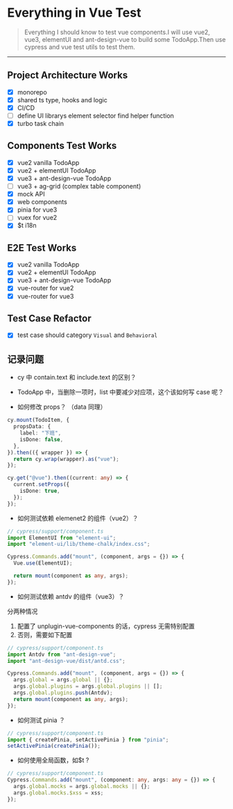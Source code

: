# Everything in Vue Test

> Everything I should know to test vue components.I will use vue2, vue3, elementUI and ant-design-vue to build some TodoApp.Then use cypress and vue test utils to test them.

---

## Project Architecture Works

- [x] monorepo
- [x] shared ts type, hooks and logic
- [x] CI/CD
- [ ] define UI librarys element selector find helper function
- [x] turbo task chain

## Components Test Works

- [x] vue2 vanilla TodoApp
- [x] vue2 + elementUI TodoApp
- [x] vue3 + ant-design-vue TodoApp
- [ ] vue3 + ag-grid (complex table component)
- [x] mock API
- [x] web components
- [x] pinia for vue3
- [ ] vuex for vue2
- [x] $t i18n

## E2E Test Works

- [x] vue2 vanilla TodoApp
- [x] vue2 + elementUI TodoApp
- [x] vue3 + ant-design-vue TodoApp
- [x] vue-router for vue2
- [x] vue-router for vue3

## Test Case Refactor

- [x] test case should category `Visual` and `Behavioral`

## 记录问题

- cy 中 contain.text 和 include.text 的区别？

- TodoApp 中，当删除一项时，list 中要减少对应项，这个该如何写 case 呢？

- 如何修改 props？ （data 同理）

```ts
cy.mount(TodoItem, {
  propsData: {
    label: "下班",
    isDone: false,
  },
}).then(({ wrapper }) => {
  return cy.wrap(wrapper).as("vue");
});

cy.get("@vue").then((current: any) => {
  current.setProps({
    isDone: true,
  });
});
```

- 如何测试依赖 elemenet2 的组件（vue2）？

```ts
// cypress/support/component.ts
import ElementUI from "element-ui";
import "element-ui/lib/theme-chalk/index.css";

Cypress.Commands.add("mount", (component, args = {}) => {
  Vue.use(ElementUI);

  return mount(component as any, args);
});
```

- 如何测试依赖 antdv 的组件（vue3）？

分两种情况

1. 配置了 unplugin-vue-components 的话，cypress 无需特别配置
2. 否则，需要如下配置

```ts
// cypress/support/component.ts
import Antdv from "ant-design-vue";
import "ant-design-vue/dist/antd.css";

Cypress.Commands.add("mount", (component, args = {}) => {
  args.global = args.global || {};
  args.global.plugins = args.global.plugins || [];
  args.global.plugins.push(Antdv);
  return mount(component as any, args);
});
```

- 如何测试 pinia ？

```ts
// cypress/support/component.ts
import { createPinia, setActivePinia } from "pinia";
setActivePinia(createPinia());
```

- 如何使用全局函数，如$t ?

```ts
// cypress/support/component.ts
Cypress.Commands.add("mount", (component: any, args: any = {}) => {
  args.global.mocks = args.global.mocks || {};
  args.global.mocks.$xss = xss;
});
```
